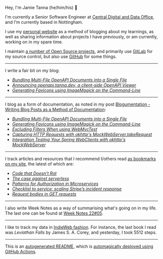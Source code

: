 Hey, I'm Jamie Tanna (he/him/his) 👋

I'm currently a Senior Software Engineer at [Central Digital and Data Office](https://www.gov.uk/government/organisations/central-digital-and-data-office), and I'm currently based in Nottingham.

I use my [personal website](https://www.jvt.me/?utm_campaign=github-jamietanna) as a method of blogging about my learnings, as well as sharing information about projects I have previously, or am currently, working on in my spare time.

I maintain [a number of Open Source projects](https://www.jvt.me/open-source/?utm_campaign=github-jamietanna), and primarily use [GitLab](https://gitlab.com/jamietanna) for my source control, but also use [GitHub](https://github.com/jamietanna) for some things.

---

I write a fair bit on my blog:


- [_Bundling Multi-File OpenAPI Documents into a Single File_](https://www.jvt.me/posts/2022/02/10/bundle-openapi/?utm_campaign=github-jamietanna)
- [_Announcing openapi.tanna.dev, a client-side OpenAPI Viewer_](https://www.jvt.me/posts/2022/02/08/openapi-client-side/?utm_campaign=github-jamietanna)
- [_Generating Favicons using ImageMagick on the Command-Line_](https://www.jvt.me/posts/2022/02/07/favicon-cli/?utm_campaign=github-jamietanna)

---

I blog as a form of documentation, as noted in my post [Blogumentation - Writing Blog Posts as a Method of Documentation](https://www.jvt.me/posts/2017/06/25/blogumentation/?utm_campaign=github-jamietanna):


- [_Bundling Multi-File OpenAPI Documents into a Single File_](https://www.jvt.me/posts/2022/02/10/bundle-openapi/?utm_campaign=github-jamietanna)
- [_Generating Favicons using ImageMagick on the Command-Line_](https://www.jvt.me/posts/2022/02/07/favicon-cli/?utm_campaign=github-jamietanna)
- [_Excluding Filters When using WebMvcTest_](https://www.jvt.me/posts/2022/02/07/webmvctest-exclude-filter/?utm_campaign=github-jamietanna)
- [_Capturing HTTP Requests with okhttp's MockWebServer.takeRequest_](https://www.jvt.me/posts/2022/02/07/okhttp-mockwebserver-takerequest/?utm_campaign=github-jamietanna)
- [_Integration Testing Your Spring WebClients with okhttp's MockWebServer_](https://www.jvt.me/posts/2022/02/07/webclient-integration-test/?utm_campaign=github-jamietanna)

---

I track articles and resources that I recommend I/others read [as bookmarks on my site](https://www.jvt.me/kind/bookmarks/?utm_campaign=github-jamietanna), the latest of which are:


- [_Code that Doesn’t Rot_](https://pointersgonewild.com/2022/02/11/code-that-doesnt-rot/?utm_campaign=github-jamietanna)
- [_The case against serverless_](https://blog.cyborch.com/the-case-against-serverless/?utm_campaign=github-jamietanna)
- [_Patterns for Authorization in Microservices_](https://www.osohq.com/post/microservices-authorization-patterns?utm_campaign=github-jamietanna)
- [_Checklist to service: scaling Stripe’s incident response_](https://retool.com/blog/incident-response-tools-stripe/?utm_campaign=github-jamietanna)
- [_Request bodies in GET requests_](https://evertpot.com/get-request-bodies/?utm_campaign=github-jamietanna)

---

I also write Week Notes as a way of summarising what's going on in my life. The last one can be found at [Week Notes 22#05](https://www.jvt.me/week-notes/2022/05/?utm_campaign=github-jamietanna).

---

I like to track my data in [IndieWeb fashion](https://indieweb.org/why). For instance, the last book I read was _Leviathan Falls_ by James S. A. Corey, and yesterday, I took 5512 steps.

---
This is an [autogenerated README](https://www.jvt.me/posts/2022/01/12/autogenerated-profile-readme/?utm_campaign=github-jamietanna), which is [automagically deployed using GitHub Actions](https://github.com/jamietanna/jamietanna/blob/main/.github/workflows/rebuild.yml).
